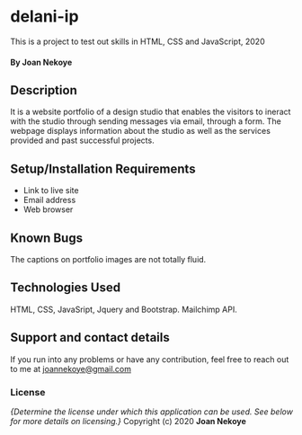 # delani-ip
This is a project to test out skills in HTML, CSS and JavaScript, 2020
#### By **Joan Nekoye**
## Description
It is a website portfolio of a design studio that enables the visitors to ineract with the studio through sending messages via email, through a form. The webpage displays information about the studio as well as the services provided and past successful projects.
## Setup/Installation Requirements
* Link to live site
* Email address
* Web browser
## Known Bugs
The captions on portfolio images are not totally fluid.
## Technologies Used
HTML, CSS, JavaSript, Jquery and Bootstrap. Mailchimp API.
## Support and contact details
If you run into any problems or have any contribution, feel free to reach out to me at joannekoye@gmail.com
### License
*{Determine the license under which this application can be used.  See below for more details on licensing.}*
Copyright (c) 2020 **Joan Nekoye**
